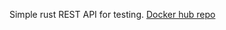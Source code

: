 Simple rust REST API for testing. [Docker hub repo](https://hub.docker.com/repository/docker/suslikjakub/test-rest)
